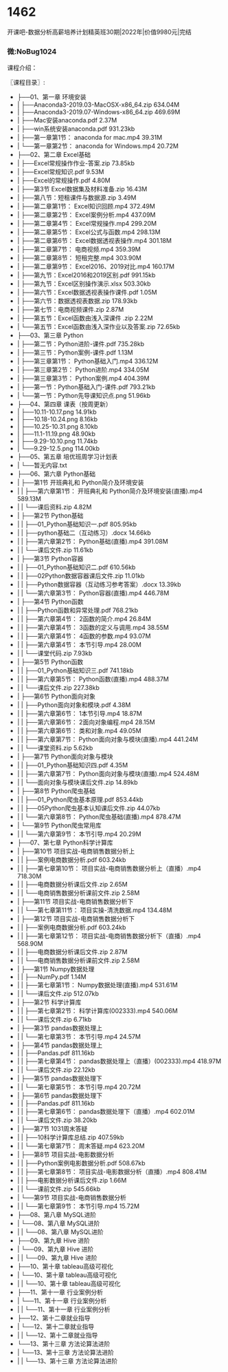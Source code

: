# 1462
开课吧-数据分析高薪培养计划精英班30期|2022年|价值9980元|完结
### 微:NoBug1024 


课程介绍：


〖课程目录〗:   


- ├──01、第一章 环境安装  
- |   ├──Anaconda3-2019.03-MacOSX-x86_64.zip  634.04M
- |   ├──Anaconda3-2019.07-Windows-x86_64.zip  469.69M
- |   ├──Mac安装anaconda.pdf  2.37M
- |   ├──win系统安装anaconda.pdf  931.23kb
- |   ├──第一章第1节： anaconda for mac.mp4  39.31M
- |   └──第一章第2节： anaconda for Windows.mp4  20.72M
- ├──02、第二章 Excel基础  
- |   ├──Excel常规操作作业-答案.zip  73.85kb
- |   ├──Excel常规知识.pdf  9.53M
- |   ├──Excel的常规操作.pdf  4.80M
- |   ├──第3节 Excel数据集及材料准备.zip  16.43M
- |   ├──第八节：短租课件与数据源.zip  3.49M
- |   ├──第二章第1节： Excel知识回顾.mp4  372.49M
- |   ├──第二章第2节： Excel案例分析.mp4  437.09M
- |   ├──第二章第4节： Excel常规操作.mp4  299.20M
- |   ├──第二章第5节： Excel公式与函数.mp4  298.13M
- |   ├──第二章第6节： Excel数据透视表操作.mp4  301.18M
- |   ├──第二章第7节： 电商视频.mp4  359.39M
- |   ├──第二章第8节： 短租完整.mp4  303.90M
- |   ├──第二章第9节： Excel2016、2019对比.mp4  160.17M
- |   ├──第九节：Excel2016和2019区别.pdf  991.15kb
- |   ├──第九节：Excel区别操作演示.xlsx  503.30kb
- |   ├──第六节：Excel数据透视表操作课件.pdf  1.05M
- |   ├──第六节：数据透视表数据.zip  178.93kb
- |   ├──第七节：电商视频课件.zip  2.87M
- |   ├──第五节：Excel函数由浅入深课件 .zip  2.22M
- |   └──第五节：Excel函数由浅入深作业以及答案.zip  72.65kb
- ├──03、第三章 Python  
- |   ├──第二节：Python进阶-课件.pdf  735.28kb
- |   ├──第三节：Python案例-课件.pdf  1.13M
- |   ├──第三章第1节： Python基础入门.mp4  336.12M
- |   ├──第三章第2节： Python进阶.mp4  334.05M
- |   ├──第三章第3节： Python案例.mp4  404.39M
- |   ├──第一节：Python基础入门-课件.pdf  793.21kb
- |   └──第一节：Python先导课知识点.png  51.96kb
- ├──04、第四章 课表（按周更新）  
- |   ├──10.11-10.17.png  14.91kb
- |   ├──10.18-10.24.png  8.16kb
- |   ├──10.25-10.31.png  8.10kb
- |   ├──11.1-11.19.png  48.90kb
- |   ├──9.29-10.10.png  11.74kb
- |   └──9.29-12.5.png  114.00kb
- ├──05、第五章 培优班周学习计划表  
- |   └──暂无内容.txt  
- ├──06、第六章 Python基础  
- |   ├──第1节  开班典礼和 Python简介及环境安装  
- |   |   ├──第六章第1节： 开班典礼和 Python简介及环境安装(直播).mp4  589.13M
- |   |   └──课后资料.zip  4.82M
- |   ├──第2节  Python基础  
- |   |   ├──01_Python基础知识一.pdf  805.95kb
- |   |   ├──python基础二（互动练习）.docx  14.66kb
- |   |   ├──第六章第2节： Python基础(直播).mp4  391.08M
- |   |   └──课后文件.zip  11.61kb
- |   ├──第3节  Python容器  
- |   |   ├──01_Python基础知识二.pdf  610.56kb
- |   |   ├──02Python数据容器课后文件.zip  11.01kb
- |   |   ├──Python数据容器（互动练习参考答案）.docx  13.39kb
- |   |   └──第六章第3节： Python容器(直播).mp4  446.78M
- |   ├──第4节  Python函数  
- |   |   ├──Python函数和异常处理.pdf  768.21kb
- |   |   ├──第六章第4节： 2函数的简介.mp4  26.84M
- |   |   ├──第六章第4节： 3函数的定义与调用.mp4  38.55M
- |   |   ├──第六章第4节： 4函数的参数.mp4  93.07M
- |   |   ├──第六章第4节： 本节引导.mp4  28.00M
- |   |   └──课堂代码.zip  7.93kb
- |   ├──第5节  Python函数  
- |   |   ├──01_Python基础知识三.pdf  741.18kb
- |   |   ├──第六章第5节： Python函数(直播).mp4  488.37M
- |   |   └──课后文件.zip  227.38kb
- |   ├──第6节  Python面向对象  
- |   |   ├──Python面向对象和模块.pdf  4.38M
- |   |   ├──第六章第6节： 1本节引导.mp4  18.87M
- |   |   ├──第六章第6节： 2面向对象编程.mp4  28.15M
- |   |   ├──第六章第6节： 类和对象.mp4  49.05M
- |   |   ├──第六章第7节： Python面向对象与模块(直播).mp4  441.24M
- |   |   └──课堂资料.zip  5.62kb
- |   ├──第7节  Python面向对象与模块  
- |   |   ├──01_Python基础知识四.pdf  4.35M
- |   |   ├──第六章第7节： Python面向对象与模块(直播).mp4  524.48M
- |   |   └──面向对象与模块课后文件.zip  14.89kb
- |   ├──第8节  Python爬虫基础  
- |   |   ├──01_Python爬虫基本原理.pdf  853.44kb
- |   |   ├──05Python爬虫基本认知课后文件.zip  44.07kb
- |   |   └──第六章第8节： Python爬虫基础(直播).mp4  878.47M
- |   └──第9节  Python爬虫常用库  
- |   |   └──第六章第9节： 本节引导.mp4  20.29M
- ├──07、第七章 Python科学计算库  
- |   ├──第10节  项目实战-电商销售数据分析上  
- |   |   ├──案例电商数据分析.pdf  603.24kb
- |   |   ├──第七章第10节： 项目实战-电商销售数据分析上（直播）.mp4  718.30M
- |   |   ├──电商数据分析课后文件.zip  2.65M
- |   |   └──电商销售数据分析课前文件.zip  2.58M
- |   ├──第11节  项目实战-电商销售数据分析下  
- |   |   └──第七章第11节： 项目实操-清洗数据.mp4  134.48M
- |   ├──第12节  项目实战-电商销售数据分析下  
- |   |   ├──案例电商数据分析.pdf  603.24kb
- |   |   ├──第七章第12节： 项目实战-电商销售数据分析下（直播）.mp4  568.90M
- |   |   ├──电商数据分析课后文件.zip  2.87M
- |   |   └──电商销售数据分析课前文件.zip  2.58M
- |   ├──第1节  Numpy数据处理  
- |   |   ├──NumPy.pdf  1.14M
- |   |   ├──第七章第1节： Numpy数据处理(直播).mp4  531.61M
- |   |   └──课后文件.zip  512.07kb
- |   ├──第2节  科学计算库  
- |   |   ├──第七章第2节： 科学计算库(002333).mp4  540.06M
- |   |   └──课后文件.zip  6.71kb
- |   ├──第3节  pandas数据处理上  
- |   |   └──第七章第3节： 本节引导.mp4  24.57M
- |   ├──第4节  pandas数据处理上  
- |   |   ├──Pandas.pdf  811.16kb
- |   |   ├──第七章第4节： pandas数据处理上（直播）(002333).mp4  418.97M
- |   |   └──课后文件.zip  22.12kb
- |   ├──第5节  pandas数据处理下  
- |   |   └──第七章第5节： 本节引导.mp4  20.72M
- |   ├──第6节  pandas数据处理下  
- |   |   ├──Pandas.pdf  811.16kb
- |   |   ├──第七章第6节： pandas数据处理下（直播）.mp4  602.01M
- |   |   └──课后文件.zip  38.20kb
- |   ├──第7节  1031周末答疑  
- |   |   ├──10科学计算库总结.zip  407.59kb
- |   |   └──第七章第7节： 周末答疑.mp4  623.20M
- |   ├──第8节  项目实战-电影数据分析  
- |   |   ├──Python案例电影数据分析.pdf  508.67kb
- |   |   ├──第七章第8节： 项目实战-电影数据分析（直播）.mp4  808.41M
- |   |   ├──电影数据分析课后文件.zip  1.66M
- |   |   └──课前文件.zip  545.66kb
- |   └──第9节  项目实战-电商销售数据分析  
- |   |   └──第七章第9节： 本节引导.mp4  15.72M
- ├──08、第八章 MySQL进阶  
- |   └──08、第八章 MySQL进阶  
- |   |   └──08、第八章 MySQL进阶  
- ├──09、第九章 Hive 进阶  
- |   └──09、第九章 Hive 进阶  
- |   |   └──09、第九章 Hive 进阶  
- ├──10、第十章 tableau高级可视化  
- |   └──10、第十章 tableau高级可视化  
- |   |   └──10、第十章 tableau高级可视化  
- ├──11、第十一章 行业案例分析  
- |   └──11、第十一章 行业案例分析  
- |   |   └──11、第十一章 行业案例分析  
- ├──12、第十二章就业指导  
- |   └──12、第十二章就业指导  
- |   |   └──12、第十二章就业指导  
- └──13、第十三章 方法论算法进阶  
- |   └──13、第十三章 方法论算法进阶  
- |   |   └──13、第十三章 方法论算法进阶  

